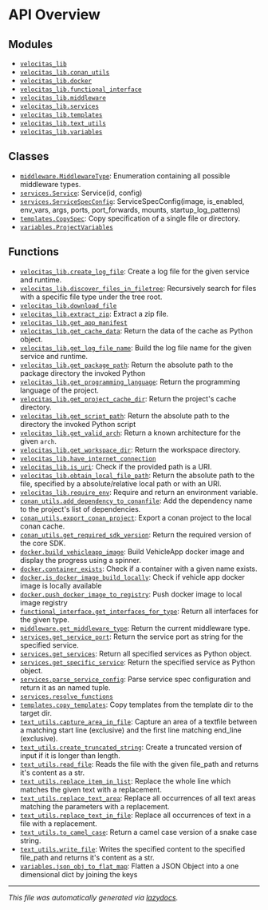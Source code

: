 <!-- markdownlint-disable -->

# API Overview

## Modules

- [`velocitas_lib`](./velocitas_lib.md#module-velocitas_lib)
- [`velocitas_lib.conan_utils`](./velocitas_lib.conan_utils.md#module-velocitas_libconan_utils)
- [`velocitas_lib.docker`](./velocitas_lib.docker.md#module-velocitas_libdocker)
- [`velocitas_lib.functional_interface`](./velocitas_lib.functional_interface.md#module-velocitas_libfunctional_interface)
- [`velocitas_lib.middleware`](./velocitas_lib.middleware.md#module-velocitas_libmiddleware)
- [`velocitas_lib.services`](./velocitas_lib.services.md#module-velocitas_libservices)
- [`velocitas_lib.templates`](./velocitas_lib.templates.md#module-velocitas_libtemplates)
- [`velocitas_lib.text_utils`](./velocitas_lib.text_utils.md#module-velocitas_libtext_utils)
- [`velocitas_lib.variables`](./velocitas_lib.variables.md#module-velocitas_libvariables)

## Classes

- [`middleware.MiddlewareType`](./velocitas_lib.middleware.md#class-middlewaretype): Enumeration containing all possible middleware types.
- [`services.Service`](./velocitas_lib.services.md#class-service): Service(id, config)
- [`services.ServiceSpecConfig`](./velocitas_lib.services.md#class-servicespecconfig): ServiceSpecConfig(image, is_enabled, env_vars, args, ports, port_forwards, mounts, startup_log_patterns)
- [`templates.CopySpec`](./velocitas_lib.templates.md#class-copyspec): Copy specification of a single file or directory.
- [`variables.ProjectVariables`](./velocitas_lib.variables.md#class-projectvariables)

## Functions

- [`velocitas_lib.create_log_file`](./velocitas_lib.md#function-create_log_file): Create a log file for the given service and runtime.
- [`velocitas_lib.discover_files_in_filetree`](./velocitas_lib.md#function-discover_files_in_filetree): Recursively search for files with a specific file type under the tree root.
- [`velocitas_lib.download_file`](./velocitas_lib.md#function-download_file)
- [`velocitas_lib.extract_zip`](./velocitas_lib.md#function-extract_zip): Extract a zip file.
- [`velocitas_lib.get_app_manifest`](./velocitas_lib.md#function-get_app_manifest)
- [`velocitas_lib.get_cache_data`](./velocitas_lib.md#function-get_cache_data): Return the data of the cache as Python object.
- [`velocitas_lib.get_log_file_name`](./velocitas_lib.md#function-get_log_file_name): Build the log file name for the given service and runtime.
- [`velocitas_lib.get_package_path`](./velocitas_lib.md#function-get_package_path): Return the absolute path to the package directory the invoked Python
- [`velocitas_lib.get_programming_language`](./velocitas_lib.md#function-get_programming_language): Return the programming language of the project.
- [`velocitas_lib.get_project_cache_dir`](./velocitas_lib.md#function-get_project_cache_dir): Return the project's cache directory.
- [`velocitas_lib.get_script_path`](./velocitas_lib.md#function-get_script_path): Return the absolute path to the directory the invoked Python script
- [`velocitas_lib.get_valid_arch`](./velocitas_lib.md#function-get_valid_arch): Return a known architecture for the given `arch`.
- [`velocitas_lib.get_workspace_dir`](./velocitas_lib.md#function-get_workspace_dir): Return the workspace directory.
- [`velocitas_lib.have_internet_connection`](./velocitas_lib.md#function-have_internet_connection)
- [`velocitas_lib.is_uri`](./velocitas_lib.md#function-is_uri): Check if the provided path is a URI.
- [`velocitas_lib.obtain_local_file_path`](./velocitas_lib.md#function-obtain_local_file_path): Return the absolute path to the file, specified by a absolute/relative local path or with an URI.
- [`velocitas_lib.require_env`](./velocitas_lib.md#function-require_env): Require and return an environment variable.
- [`conan_utils.add_dependency_to_conanfile`](./velocitas_lib.conan_utils.md#function-add_dependency_to_conanfile): Add the dependency name to the project's list of dependencies.
- [`conan_utils.export_conan_project`](./velocitas_lib.conan_utils.md#function-export_conan_project): Export a conan project to the local conan cache.
- [`conan_utils.get_required_sdk_version`](./velocitas_lib.conan_utils.md#function-get_required_sdk_version): Return the required version of the core SDK.
- [`docker.build_vehicleapp_image`](./velocitas_lib.docker.md#function-build_vehicleapp_image): Build VehicleApp docker image and display the progress using a spinner.
- [`docker.container_exists`](./velocitas_lib.docker.md#function-container_exists): Check if a container with a given name exists.
- [`docker.is_docker_image_build_locally`](./velocitas_lib.docker.md#function-is_docker_image_build_locally): Check if vehicle app docker image is locally available
- [`docker.push_docker_image_to_registry`](./velocitas_lib.docker.md#function-push_docker_image_to_registry): Push docker image to local image registry
- [`functional_interface.get_interfaces_for_type`](./velocitas_lib.functional_interface.md#function-get_interfaces_for_type): Return all interfaces for the given type.
- [`middleware.get_middleware_type`](./velocitas_lib.middleware.md#function-get_middleware_type): Return the current middleware type.
- [`services.get_service_port`](./velocitas_lib.services.md#function-get_service_port): Return the service port as string for the specified service.
- [`services.get_services`](./velocitas_lib.services.md#function-get_services): Return all specified services as Python object.
- [`services.get_specific_service`](./velocitas_lib.services.md#function-get_specific_service): Return the specified service as Python object.
- [`services.parse_service_config`](./velocitas_lib.services.md#function-parse_service_config): Parse service spec configuration and return it as an named tuple.
- [`services.resolve_functions`](./velocitas_lib.services.md#function-resolve_functions)
- [`templates.copy_templates`](./velocitas_lib.templates.md#function-copy_templates): Copy templates from the template dir to the target dir.
- [`text_utils.capture_area_in_file`](./velocitas_lib.text_utils.md#function-capture_area_in_file): Capture an area of a textfile between a matching start line (exclusive) and the first line matching end_line (exclusive).
- [`text_utils.create_truncated_string`](./velocitas_lib.text_utils.md#function-create_truncated_string): Create a truncated version of input if it is longer than length.
- [`text_utils.read_file`](./velocitas_lib.text_utils.md#function-read_file): Reads the file with the given file_path and returns it's content as a str.
- [`text_utils.replace_item_in_list`](./velocitas_lib.text_utils.md#function-replace_item_in_list): Replace the whole line which matches the given text with a replacement.
- [`text_utils.replace_text_area`](./velocitas_lib.text_utils.md#function-replace_text_area): Replace all occurrences of all text areas matching the parameters with a replacement.
- [`text_utils.replace_text_in_file`](./velocitas_lib.text_utils.md#function-replace_text_in_file): Replace all occurrences of text in a file with a replacement.
- [`text_utils.to_camel_case`](./velocitas_lib.text_utils.md#function-to_camel_case): Return a camel case version of a snake case string.
- [`text_utils.write_file`](./velocitas_lib.text_utils.md#function-write_file): Writes the specified content to the specified file_path and returns it's content as a str.
- [`variables.json_obj_to_flat_map`](./velocitas_lib.variables.md#function-json_obj_to_flat_map): Flatten a JSON Object into a one dimensional dict by joining the keys


---

_This file was automatically generated via [lazydocs](https://github.com/ml-tooling/lazydocs)._
